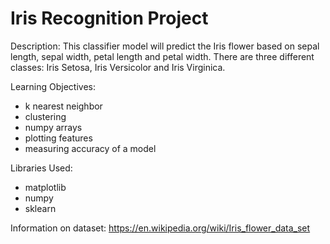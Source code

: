 # Iris Recognition Project

Description: This classifier model will predict the Iris flower based on sepal
length, sepal width, petal length and petal width. There are three different classes:
Iris Setosa, Iris Versicolor and Iris Virginica.

Learning Objectives:

- k nearest neighbor
- clustering
- numpy arrays
- plotting features
- measuring accuracy of a model

Libraries Used:

- matplotlib
- numpy
- sklearn

Information on dataset:
https://en.wikipedia.org/wiki/Iris_flower_data_set
